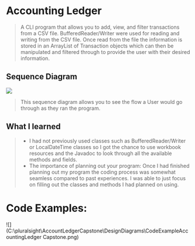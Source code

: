 # Accounting Ledger

>A CLI program that allows you to add, view, and filter transactions from a CSV file. 
>BufferedReader/Writer were used for reading and writing from the CSV file. Once read from the 
> file the information is stored in an ArrayList of Transaction objects which can then be manipulated and filtered 
> through to provide the user with their desired information.

## Sequence Diagram

![](C:\pluralsight\AccountLedgerCapstone\DesignDiagrams\ActivityDiagram-Account_Ledger_Capstone_Activity_Diagram.png)
>This sequence diagram allows you to see the flow a User would go through as they ran the program. 


## What I learned 
> - I had not previously used classes such as BufferedReader/Writer or LocalDateTime classes  so 
> I got the chance to use workbook resources and the Javadoc to look  through all the available methods and fields. 
> - The importance of planning out your program: Once I had finished planning out my program the coding process was 
> somewhat seamless compared to past experiences. I was able to just focus on filling out the classes and methods I had 
> planned on using. 

# Code Examples:

![](C:\pluralsight\AccountLedgerCapstone\DesignDiagrams\CodeExampleAccountingLedger Capstone.png)
